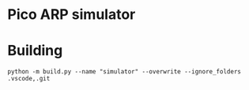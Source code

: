 # Pico ARP simulator

# Building

```shell
python -m build.py --name "simulator" --overwrite --ignore_folders .vscode,.git
```